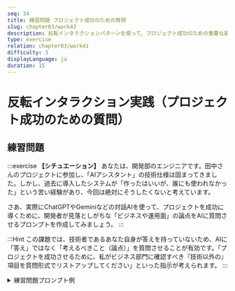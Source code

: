 ```yaml
---
seq: 34
title: 練習問題 プロジェクト成功のための質問
slug: chapter03/work43
description: 反転インタラクションパターンを使って、プロジェクト成功のための重要な論点を洗い出す
type: exercise
relation: chapter03/work41
difficulty: 3
displayLanguage: ja
duration: 15
---
```


# 反転インタラクション実践（プロジェクト成功のための質問）

## 練習問題
:::exercise
**【シチュエーション】**
あなたは、開発部のエンジニアです。田中さんのプロジェクトに参加し、「AIアシスタント」の技術仕様は固まってきました。しかし、過去に導入したシステムが「作ったはいいが、誰にも使われなかった」という苦い経験があり、今回は絶対にそうしたくないと考えています。

さあ、実際にChatGPTやGeminiなどの対話AIを使って、プロジェクトを成功に導くために、開発者が見落としがちな「ビジネスや運用面」の論点をAIに質問させるプロンプトを作成してみましょう。
:::

:::Hint
この課題では、技術者であるあなた自身が答えを持っていないため、AIに「答え」ではなく「考えるべきこと（論点）」を質問させることが有効です。「プロジェクトを成功させるために、私がビジネス部門に確認すべき『技術以外の』項目を質問形式でリストアップしてください」といった指示が考えられます。
:::

<details><summary>練習問題プロンプト例</summary>
```
あなたは、企業のDXプロジェクトを数多く成功に導いてきた、経験豊富なITコンサルタントです。
私はクライアント企業の開発エンジニアで、新機能「AIアシスタント」の開発を担当しています。

プロジェクトが「作っただけ」で終わらず、全社に浸透し、成功裏に終わるために、開発開始前に必ずビジネス部門（企画部、マーケティング部など）に確認しておくべき「技術以外の」重要な質問を5つ、リストアップしてください。
```

### AI回答出力例

```markdown
承知いたしました。ITコンサルタントとして、「AIアシスタント」プロジェクトを成功に導くための、非技術的な重要確認事項を5つ質問します。

1.  【成功の定義】: この機能が「成功した」と言える状態は、具体的にどのような状態ですか？（例: アクティブユーザー数が1ヶ月で1,000人を突破する、機能利用者の解約率が非利用者に比べて20%低いなど、測定可能な目標はありますか？）

2.  【運用体制】: AIが答えられない質問があった場合や、不適切な回答をした場合、最終的に誰が対応しますか？また、AIの回答精度を維持するため、定期的にデータを更新する担当部署と担当者は決まっていますか？

3.  【利用促進】: この機能の存在を、全ユーザーにどのように告知し、利用を促しますか？（例: アプリ内でのチュートリアル表示、活用方法を紹介する動画コンテンツの配信、社内説明会の開催など）

4.  【フィードバック収集】: 導入後、ユーザーから「AIの回答が不正確だった」「この情報も追加してほしい」といったフィードバックを収集し、改善に繋げる仕組みはありますか？

5.  【重要人物（キーパーソン）の特定】: 社内で、このAIアシスタントの導入を積極的に推進し、他の社員に利用を広めてくれるアンバサダーのようなキーパーソンはいますか？彼らを巻き込むことは、全社的な利用促進に不可欠です。
```
</details>